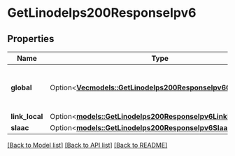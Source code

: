 # GetLinodeIps200ResponseIpv6

## Properties

Name | Type | Description | Notes
------------ | ------------- | ------------- | -------------
**global** | Option<[**Vec<models::GetLinodeIps200ResponseIpv6GlobalInner>**](get_linode_ips_200_response_ipv6_global_inner.md)> | A list of IPv6 range objects assigned to this Linode. | [optional]
**link_local** | Option<[**models::GetLinodeIps200ResponseIpv6LinkLocal**](get_linode_ips_200_response_ipv6_link_local.md)> |  | [optional]
**slaac** | Option<[**models::GetLinodeIps200ResponseIpv6Slaac**](get_linode_ips_200_response_ipv6_slaac.md)> |  | [optional]

[[Back to Model list]](../README.md#documentation-for-models) [[Back to API list]](../README.md#documentation-for-api-endpoints) [[Back to README]](../README.md)


